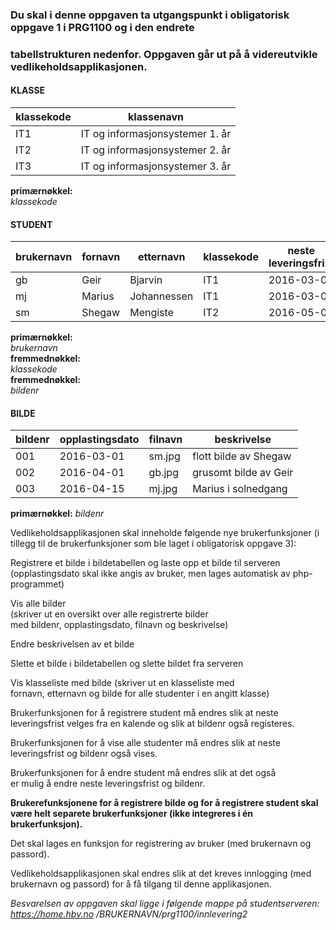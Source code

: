 ### Du skal i denne oppgaven ta utgangspunkt i obligatorisk oppgave 1 i PRG1100 og i den endrete
### tabellstrukturen nedenfor. Oppgaven går ut på å videreutvikle vedlikeholdsapplikasjonen.

#### KLASSE
| klassekode | klassenavn |
| --- | --- |
IT1 | IT og informasjonsystemer 1. år
IT2 | IT og informasjonsystemer 2. år
IT3 | IT og informasjonsystemer 3. år

**primærnøkkel:**  
*klassekode*  

#### STUDENT
brukernavn | fornavn | etternavn | klassekode | neste leveringsfrist | bildenr
--- | --- | --- | --- | --- | ---
gb | Geir | Bjarvin | IT1 | 2016-03-01 | 002
mj | Marius | Johannessen | IT1 | 2016-03-01 | 003
sm | Shegaw | Mengiste | IT2 | 2016-05-01 | 001

**primærnøkkel:**  
*brukernavn*  
**fremmednøkkel:**  
*klassekode*  
**fremmednøkkel:**  
*bildenr*  

#### BILDE
bildenr | opplastingsdato | filnavn | beskrivelse
--- | --- | --- | --- 
001 | 2016-03-01 | sm.jpg | flott bilde av Shegaw
002 | 2016-04-01 | gb.jpg | grusomt bilde av Geir
003 | 2016-04-15 | mj.jpg | Marius i solnedgang

**primærnøkkel:**
*bildenr*

Vedlikeholdsapplikasjonen skal inneholde følgende nye brukerfunksjoner (i tillegg til de
brukerfunksjoner som ble laget i obligatorisk oppgave 3):  

Registrere et bilde i bildetabellen og laste opp et bilde til serveren (opplastingsdato skal ikke
angis av bruker, men lages automatisk av php-programmet)  

Vis alle bilder  
(skriver ut en oversikt over alle registrerte bilder  
med bildenr, opplastingsdato, filnavn og beskrivelse)

Endre beskrivelsen av et bilde

Slette et bilde i bildetabellen og slette bildet fra serveren

Vis klasseliste med bilde (skriver ut en klasseliste med  
fornavn, etternavn og bilde for alle studenter i en angitt klasse)

Brukerfunksjonen for å registrere student må endres slik at neste leveringsfrist velges fra en kalende
og slik at bildenr også registeres.  

Brukerfunksjonen for å vise alle studenter må endres slik at neste
leveringsfrist og bildenr også vises.  

Brukerfunksjonen for å endre student må endres slik at det også  
er mulig å endre neste leveringsfrist og bildenr.  

**Brukerefunksjonene for å registrere bilde og for å
registrere student skal være helt separete brukerfunksjoner (ikke integreres i én brukerfunksjon).**

Det skal lages en funksjon for registrering av bruker (med brukernavn og passord).  

Vedlikeholdsapplikasjonen skal endres slik at det kreves innlogging (med brukernavn og passord) for
å få tilgang til denne applikasjonen.  


*Besvarelsen av oppgaven skal ligge i følgende mappe på studentserveren: https://home.hbv.no
/BRUKERNAVN/prg1100/innlevering2*
